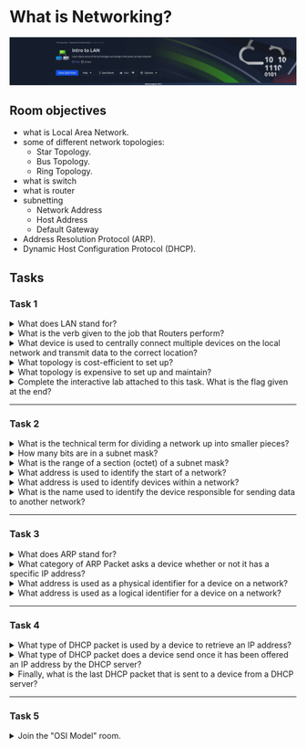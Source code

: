 # What is Networking?

![banner](imgs/intro%20to%20LAN/roomBanner.png)

## Room objectives

- what is Local Area Network.
- some of different network topologies:
  - Star Topology.
  - Bus Topology.
  - Ring Topology.
- what is switch
- what is router
- subnetting
  - Network Address
  - Host Address
  - Default Gateway
- Address Resolution Protocol (ARP).
- Dynamic Host Configuration Protocol (DHCP).

## Tasks

### Task 1

<details>
<summary>
What does LAN stand for?
</summary>

```
local area network
```

</details>

<details>
<summary>
What is the verb given to the job that Routers perform?
</summary>

```
routing
```

</details>

<details>
<summary>
What device is used to centrally connect multiple devices on the local network and transmit data to the correct location?
</summary>

```
switch
```

</details>

<details>
<summary>
What topology is cost-efficient to set up?
</summary>

```
bus topology
```

</details>

<details>
<summary>
What topology is expensive to set up and maintain?
</summary>

```
star topology
```

</details>

<details>
<summary>
Complete the interactive lab attached to this task. What is the flag given at the end?
</summary>

```
THM{TOPOLOGY_FLAWS}
```

</details>

---

### Task 2

<details>
<summary>
What is the technical term for dividing a network up into smaller pieces?
</summary>

```
subnetting
```

</details>

<details>
<summary>
How many bits are in a subnet mask?
</summary>

```
32
```

</details>

<details>
<summary>
What is the range of a section (octet) of a subnet mask?
</summary>

```
0-255
```

</details>

<details>
<summary>
What address is used to identify the start of a network?
</summary>

```
Network Address 
```

</details>

<details>
<summary>
What address is used to identify devices within a network?
</summary>

```
Host Address 
```

</details>

<details>
<summary>
What is the name used to identify the device responsible for sending data to another network?
</summary>

```
Default Gateway
```

</details>

---

### Task 3

<details>
<summary>
What does ARP stand for?
</summary>

```
Address Resolution Protocol
```

</details>

<details>
<summary>
What category of ARP Packet asks a device whether or not it has a specific IP address?
</summary>

```
request
```

</details>

<details>
<summary>
What address is used as a physical identifier for a device on a network?
</summary>

```
mac address
```

</details>

<details>
<summary>
What address is used as a logical identifier for a device on a network?
</summary>

```
ip address 
```

</details>

---

### Task 4

<details>
<summary>
What type of DHCP packet is used by a device to retrieve an IP address?
</summary>

```
DHCP discover
```

</details>

<details>
<summary>
What type of DHCP packet does a device send once it has been offered an IP address by the DHCP server?
</summary>

```
DHCP Request
```

</details>

<details>
<summary>
Finally, what is the last DHCP packet that is sent to a device from a DHCP server?
</summary>

```
DHCP ACK
```

</details>

---

### Task 5

<details>
<summary>
Join the "OSI Model" room.
</summary>

```
No answer needed
```

</details>
